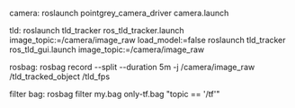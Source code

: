 
camera:
roslaunch pointgrey_camera_driver camera.launch

tld:
roslaunch tld_tracker ros_tld_tracker.launch image_topic:=/camera/image_raw load_model:=false
roslaunch tld_tracker ros_tld_gui.launch image_topic:=/camera/image_raw


rosbag:
rosbag record --split --duration 5m -j /camera/image_raw /tld_tracked_object /tld_fps

filter bag:
rosbag filter my.bag only-tf.bag "topic == '/tf'"
